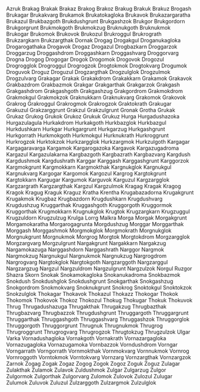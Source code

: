 Azruk
Brakag
Brakak
Brakaz
Brakog
Brakoz
Brakug
Brakuk
Brakuz
Brogash
Brukagar
Brukakvarg
Brukamok
Brukatokagloka
Brukavok
Brukazargaratha
Brukazul
Brukbazgoth
Brukdushgrunt
Brukgashzok
Brukgor
Brukgordorn
Brukgorgrunt
Brukmokgoth
Brukmokzug
Bruknukgoth
Bruknukmok
Brukogar
Brukomok
Brukovok
Brukozul
Brukroggul
Brukrograth
Brukzargkarn
Brukzargthak
Dornak
Drogag
Drogakgul
Droganukagloka
Drogarogathaka
Drogavok
Drogaz
Drogazul
Drogbazkarn
Droggarzok
Droggarzug
Droggashdrom
Droggashkarn
Droggashvarg
Droggorvarg
Drogna
Drogog
Drogogar
Drogok
Drogomok
Drogovok
Drogozul
Drogrogglok
Drogroggul
Drogrogzok
Drogtokmok
Drogtokvarg
Drogumok
Droguvok
Droguz
Droguzul
Drogzargthak
Drogzulglok
Drogzulmok
Drogzulvarg
Grakagar
Grakak
Grakakdrom
Grakakkarn
Grakamok
Grakavok
Grakbazdrom
Grakbazmok
Grakgar
Grakgarthak
Grakgarzok
Grakgash
Grakgashdrom
Grakgashgoth
Grakgashzug
Grakgordrom
Grakmokdrom
Grakmokgul
Grakmokzok
Graknukkarn
Graknukvarg
Grakomok
Grakovok
Grakrog
Grakroggul
Grakrogmok
Grakrogzok
Graktokrath
Grakugar
Grakuzul
Grakzarggrunt
Grakzul
Grakzulgrunt
Gronak
Grotha
Grukak
Grukaz
Grukog
Grukok
Grukoz
Grukuk
Grukuz
Hurga
Hurgadushazoka
Hurgazulagula
Hurkakdrom
Hurkakgoth
Hurkbazglok
Hurkbazgul
Hurkdushkarn
Hurkgar
Hurkgargrunt
Hurkgarzug
Hurkgashgrunt
Hurkgorrath
Hurkmokgoth
Hurkmokgul
Hurknukrath
Hurkroggrunt
Hurkrogzok
Hurktokzok
Hurkzargglok
Hurkzargmok
Hurkzulgoth
Kargagar
Kargagaravarga
Kargamok
Kargarogazoka
Kargavok
Kargazugadroma
Kargazul
Kargazulakarna
Kargbazgoth
Kargbazrath
Kargbazvarg
Kargdush
Kargdushmok
Kargdushrath
Karggar
Karggash
Karggashgrunt
Karggorzok
Kargmokgrunt
Kargmokkarn
Kargmokthak
Kargnukglok
Kargnukgul
Kargnukvarg
Kargogar
Kargomok
Kargozul
Kargrog
Kargtokgrunt
Kargtokkarn
Kargugar
Kargumok
Karguvok
Karguzul
Kargzargglok
Kargzargrath
Kargzargthak
Kargzul
Kargzulmok
Kragag
Kragak
Kragog
Kragok
Kragug
Kraguk
Kraguz
Kratha
Krentha
Krugabazadorna
Krugakgrunt
Krugakmok
Krugbaz
Krugbazdorn
Krugdushkarn
Krugdushvarg
Krugdushzug
Kruggarthak
Kruggashgoth
Kruggorgoth
Kruggormok
Kruggorthak
Krugmokkarn
Krugnukglok
Krugtok
Krugzargkarn
Krugzuggul
Krugzuldorn
Krugzulzug
Krulga
Lorrg
Malkra
Morga
Morgak
Morgakgrunt
Morgamokaratha
Morgarogagrunta
Morgdushzug
Morggar
Morggarthak
Morggash
Morggashmok
Morgmokglok
Morgmokrath
Morgnukglok
Morgnukgrunt
Morgnukmok
Morgrog
Morgtok
Morgtokdrom
Morgzargglok
Morgzargvarg
Morgzulgrunt
Nargakgrunt
Nargakkarn
Nargakzug
Nargamokazuga
Narggashdorn
Narggashrath
Narggor
Nargmok
Nargmokzug
Nargnukgul
Nargnukmok
Nargnukzug
Nargrogdrom
Nargrogvarg
Nargtokglok
Nargtokgoth
Nargzarggoth
Nargzarggul
Nargzargzug
Nargzul
Nargzuldrom
Nargzulgrunt
Nargzulzok
Norgul
Ruzgor
Shazra
Skorn
Snokak
Snokamokagloka
Snokanukadroma
Snokbazmok
Snokdush
Snokdushglok
Snokdushgrunt
Snokgarthak
Snokgashzug
Snokgordrom
Snokmokvarg
Snoknukgrunt
Snokrog
Snoktokgul
Snoktokzok
Snokzulglok
Thokagar
Thokavok
Thokazul
Thokazz
Thokogar
Thokok
Thokomok
Thokovok
Thokoz
Thokozul
Thokug
Thokugar
Thokuk
Thokuvok
Thrug
Thrugadushazuga
Thrugakthak
Thrugakzug
Thrugbazthak
Thrugbazvarg
Thrugbazzok
Thrugdushgrunt
Thruggargoth
Thruggargrunt
Thruggarthak
Thruggashgoth
Thruggashvarg
Thruggashzok
Thruggorglok
Thruggorgoth
Thruggorgrunt
Thrugnuk
Thrugnukmok
Thrugrog
Thrugroggrunt
Thrugrogvarg
Thrugrogzok
Thrugtokzug
Thrugzulzok
Ulgar
Varka
Vornadushagloka
Vornakgoth
Vornakrath
Vornazargagloka
Vornazugagloka
Vornazugamoka
Vornbazzok
Vorndushdrom
Vorngar
Vorngarrath
Vorngorrath
Vornmokthak
Vornmokvarg
Vornnukmok
Vornrog
Vornroggoth
Vorntokmok
Vorntokvarg
Vornzarg
Vornzargthak
Vornzargzok
Zarnok
Zogag
Zogak
Zogaz
Zogog
Zogok
Zogoz
Zoguk
Zoguz
Zulagar
Zulakthak
Zulamok
Zulavok
Zuldushmok
Zulgar
Zulgarzug
Zulgor
Zulgormok
Zulgorthak
Zulgorvarg
Zulomok
Zulovok
Zulozul
Zulugar
Zulumok
Zuluvok
Zuluzul
Zulzarggoth
Zulzargmok
Zulzulglok